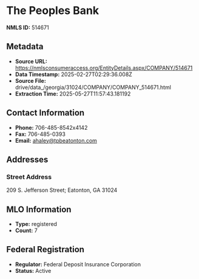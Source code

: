 # The Peoples Bank

**NMLS ID:** 514671

## Metadata
- **Source URL:** https://nmlsconsumeraccess.org/EntityDetails.aspx/COMPANY/514671
- **Data Timestamp:** 2025-02-27T02:29:36.008Z
- **Source File:** drive/data_/georgia/31024/COMPANY/COMPANY_514671.html
- **Extraction Time:** 2025-05-27T11:57:43.181192

## Contact Information
- **Phone:** 706-485-8542x4142
- **Fax:** 706-485-0393
- **Email:** ahaley@tpbeatonton.com

## Addresses
### Street Address
209 S. Jefferson Street; Eatonton, GA 31024

## MLO Information
- **Type:** registered
- **Count:** 7

## Federal Registration
- **Regulator:** Federal Deposit Insurance Corporation
- **Status:** Active
